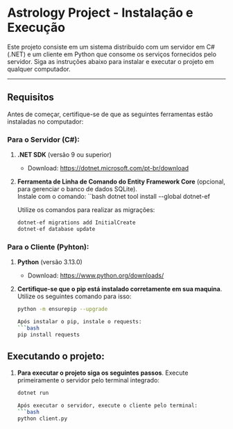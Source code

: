 # Astrology Project - Instalação e Execução

Este projeto consiste em um sistema distribuído com um servidor em C# (.NET) e um cliente em Python que consome os serviços fornecidos pelo servidor. Siga as instruções abaixo para instalar e executar o projeto em qualquer computador.

---

## Requisitos
Antes de começar, certifique-se de que as seguintes ferramentas estão instaladas no computador:

### Para o Servidor (C#):
1. **.NET SDK** (versão 9 ou superior)  
   - Download: https://dotnet.microsoft.com/pt-br/download

2. **Ferramenta de Linha de Comando do Entity Framework Core** (opcional, para gerenciar o banco de dados SQLite).  
   Instale com o comando:
   ``bash
   dotnet tool install --global dotnet-ef

   Utilize os comandos para realizar as migrações:
   ```bash
   dotnet-ef migrations add InitialCreate
   dotnet-ef database update

### Para o Cliente (Pyhton):
1. **Python** (versão 3.13.0)
   - Download: https://www.python.org/downloads/

2. **Certifique-se que o pip está instalado corretamente em sua maquina**.
   Utilize os seguintes comando para isso:
   ```bash
   python -m ensurepip --upgrade

   Após instalar o pip, instale o requests:
   ```bash
   pip install requests

## Executando o projeto:

1. **Para executar o projeto siga os seguintes passos**.
   Execute primeiramente o servidor pelo terminal integrado:
   ```bash
   dotnet run

   Após executar o servidor, execute o cliente pelo terminal:
   ```bash
   python client.py
